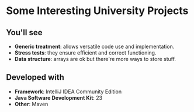 # Some Interesting University Projects

## You'll see
- **Generic treatment**: allows versatile code use and implementation.
- **Stress tests**: they ensure efficient and correct functioning.
- **Data structure**: arrays are ok but there're more ways to store stuff.

## Developed with
- **Framework**: IntelliJ IDEA Community Edition
- **Java Software Development Kit**: 23
- **Other**: Maven

